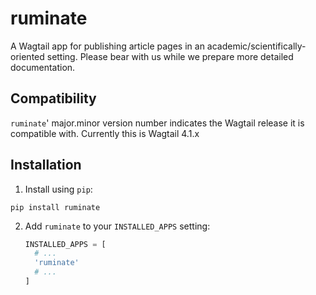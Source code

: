 ruminate
========

A Wagtail app for publishing article pages in an academic/scientifically-oriented setting. Please bear with us while we prepare more detailed documentation.

Compatibility
-------------

`ruminate`' major.minor version number indicates the Wagtail release it is compatible with. Currently this is Wagtail 4.1.x

Installation
------------

1. Install using `pip`:
  ```shell
  pip install ruminate
  ```
2. Add
   `ruminate` to your `INSTALLED_APPS` setting:
   ```python
   INSTALLED_APPS = [
     # ...
     'ruminate'
     # ...
   ]
   ```
